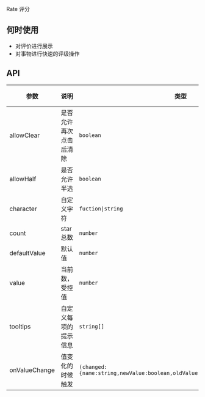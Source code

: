 Rate 评分

## 何时使用

- 对评价进行展示
- 对事物进行快速的评级操作

## API

| 参数 | 说明 | 类型 | 默认值 |
| --- | --- | --- | --- |
| allowClear | 是否允许再次点击后清除 | `boolean` | `true` |
| allowHalf | 是否允许半选 | `boolean` | `false` |
| character | 自定义字符 | `fuction\|string` | `-` |
| count | star 总数 | `number` | `5` |
| defaultValue | 默认值 | `number` | `0` |
| value | 当前数，受控值 | `number` | `-` |
| tooltips | 自定义每项的提示信息 | `string[]` | `-` |
| onValueChange | 值变化的时候触发 | `(changed:{name:string,newValue:boolean,oldValue:boolean,sender:obj})=>void` | `-` |

